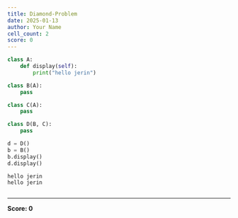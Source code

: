 ```yaml
---
title: Diamond-Problem
date: 2025-01-13
author: Your Name
cell_count: 2
score: 0
---
```


```python
class A:
    def display(self):
        print("hello jerin")

class B(A):
    pass

class C(A):
    pass

class D(B, C):
    pass

d = D()
b = B()
b.display()
d.display()

```

    hello jerin
    hello jerin



```python

```


---
**Score: 0**